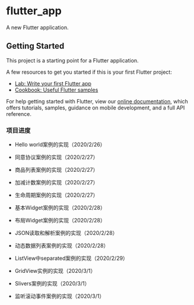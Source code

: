 # flutter_app

A new Flutter application.

## Getting Started

This project is a starting point for a Flutter application.

A few resources to get you started if this is your first Flutter project:

- [Lab: Write your first Flutter app](https://flutter.dev/docs/get-started/codelab)
- [Cookbook: Useful Flutter samples](https://flutter.dev/docs/cookbook)

For help getting started with Flutter, view our
[online documentation](https://flutter.dev/docs), which offers tutorials,
samples, guidance on mobile development, and a full API reference.


### 项目进度

- Hello world案例的实现（2020/2/26）

- 同意协议案例的实现（2020/2/27）

- 商品列表案例的实现（2020/2/27）

- 加减计数案例的实现（2020/2/27）

- 生命周期案例的实现（2020/2/27）

- 基本Widget案例的实现（2020/2/28）

- 布局Widget案例的实现（2020/2/28）

- JSON读取和解析案例的实现（2020/2/28）

- 动态数据列表案例的实现（2020/2/28）

- ListView中separated案例的实现（2020/2/29）

- GridView实例的实现（2020/3/1）

- Slivers案例的实现（2020/3/1）

- 监听滚动事件案例的实现（2020/3/1）

